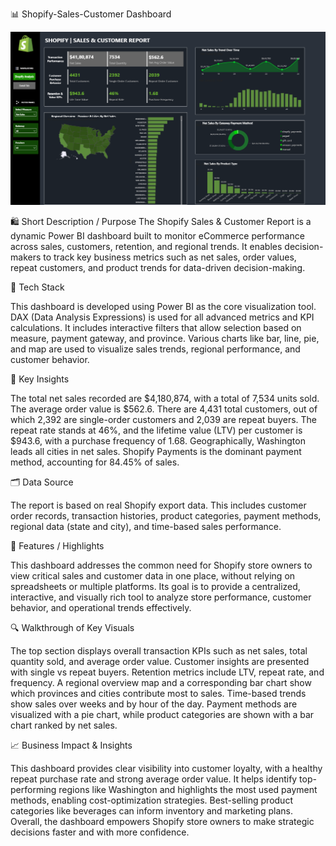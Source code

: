 📊 Shopify-Sales-Customer Dashboard

 ![Dashboard Preview](https://github.com/Deepakkumbhar07/Shopify-Sales-Customer-Report/blob/main/Shopify%20Sales%20%26%20Customer%20Report%20dashboard.png)

🛍️ Short Description / Purpose
The Shopify Sales & Customer Report is a dynamic Power BI dashboard built to monitor eCommerce performance across sales, customers, retention, and regional trends. It enables decision-makers to track key business metrics such as net sales, order values, repeat customers, and product trends for data-driven decision-making.

🧰 Tech Stack

This dashboard is developed using Power BI as the core visualization tool. DAX (Data Analysis Expressions) is used for all advanced metrics and KPI calculations. It includes interactive filters that allow selection based on measure, payment gateway, and province. Various charts like bar, line, pie, and map are used to visualize sales trends, regional performance, and customer behavior.

📌 Key Insights

The total net sales recorded are $4,180,874, with a total of 7,534 units sold. The average order value is $562.6. There are 4,431 total customers, out of which 2,392 are single-order customers and 2,039 are repeat buyers. The repeat rate stands at 46%, and the lifetime value (LTV) per customer is $943.6, with a purchase frequency of 1.68. Geographically, Washington leads all cities in net sales. Shopify Payments is the dominant payment method, accounting for 84.45% of sales.

🗂️ Data Source

The report is based on real Shopify export data. This includes customer order records, transaction histories, product categories, payment methods, regional data (state and city), and time-based sales performance.

🧩 Features / Highlights

This dashboard addresses the common need for Shopify store owners to view critical sales and customer data in one place, without relying on spreadsheets or multiple platforms. Its goal is to provide a centralized, interactive, and visually rich tool to analyze store performance, customer behavior, and operational trends effectively.

🔍 Walkthrough of Key Visuals

The top section displays overall transaction KPIs such as net sales, total quantity sold, and average order value. Customer insights are presented with single vs repeat buyers. Retention metrics include LTV, repeat rate, and frequency. A regional overview map and a corresponding bar chart show which provinces and cities contribute most to sales. Time-based trends show sales over weeks and by hour of the day. Payment methods are visualized with a pie chart, while product categories are shown with a bar chart ranked by net sales.

📈 Business Impact & Insights

This dashboard provides clear visibility into customer loyalty, with a healthy repeat purchase rate and strong average order value. It helps identify top-performing regions like Washington and highlights the most used payment methods, enabling cost-optimization strategies. Best-selling product categories like beverages can inform inventory and marketing plans. Overall, the dashboard empowers Shopify store owners to make strategic decisions faster and with more confidence.


